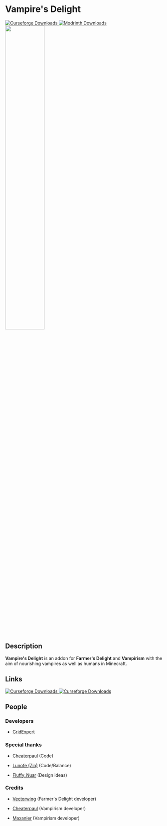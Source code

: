 # Vampire's Delight

<a href="https://www.curseforge.com/minecraft/mc-mods/vampires-delight">
  <img src="https://cf.way2muchnoise.eu/full_939092_downloads.svg" alt="Curseforge Downloads">
</a>
<a href="https://modrinth.com/mod/vampires-delight">
  <img src="https://img.shields.io/modrinth/dt/vampires-delight?label=Modrinth%20Downloads" alt="Modrinth Downloads">
</a>
<br>
<img src="https://i.imgur.com/IbpjAC7.png" width="50%">

## Description

**Vampire's Delight** is an addon for **Farmer's Delight** and **Vampirism** with the aim of nourishing vampires as well as humans in Minecraft.

## Links

<a href="https://www.curseforge.com/minecraft/mc-mods/vampires-delight">
  <img src="https://cdn.jsdelivr.net/npm/@intergrav/devins-badges@3/assets/cozy/available/curseforge_vector.svg" alt="Curseforge Downloads">
</a>
<a href="https://modrinth.com/mod/vampires-delight">
  <img src="https://cdn.jsdelivr.net/npm/@intergrav/devins-badges@3/assets/cozy/available/modrinth_vector.svg" alt="Curseforge Downloads">
</a>

## People

### Developers

- [GridExpert](https://github.com/TheGridExpert)

### Special thanks

- [Cheaterpaul](https://paube.de) (Code)

- [Lunofe (Zin)](https://github.com/lunofe) (Code/Balance)

- [Fluffy_Nuar](https://github.com/fluffy-nuar) (Design ideas)

### Credits

- [Vectorwing](https://github.com/vectorwing) (Farmer's Delight developer)

- [Cheaterpaul](https://paube.de) (Vampirism developer)

- [Maxanier](https://maxanier.de) (Vampirism developer)